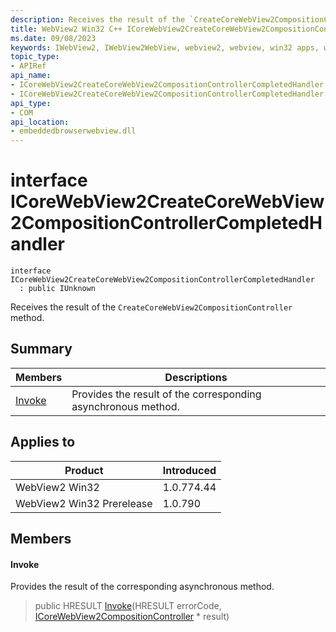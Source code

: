 ```yaml
---
description: Receives the result of the `CreateCoreWebView2CompositionController` method.
title: WebView2 Win32 C++ ICoreWebView2CreateCoreWebView2CompositionControllerCompletedHandler
ms.date: 09/08/2023
keywords: IWebView2, IWebView2WebView, webview2, webview, win32 apps, win32, edge, ICoreWebView2, ICoreWebView2Controller, browser control, edge html, ICoreWebView2CreateCoreWebView2CompositionControllerCompletedHandler
topic_type: 
- APIRef
api_name:
- ICoreWebView2CreateCoreWebView2CompositionControllerCompletedHandler
- ICoreWebView2CreateCoreWebView2CompositionControllerCompletedHandler.Invoke
api_type:
- COM
api_location:
- embeddedbrowserwebview.dll
---
```


# interface ICoreWebView2CreateCoreWebView2CompositionControllerCompletedHandler

```
interface ICoreWebView2CreateCoreWebView2CompositionControllerCompletedHandler
  : public IUnknown
```

Receives the result of the `CreateCoreWebView2CompositionController` method.

## Summary

 Members                        | Descriptions
--------------------------------|---------------------------------------------
[Invoke](#invoke) | Provides the result of the corresponding asynchronous method.

## Applies to

Product                         | Introduced
--------------------------------|---------------------------------------------
WebView2 Win32            |    1.0.774.44
WebView2 Win32 Prerelease |    1.0.790

## Members

#### Invoke

Provides the result of the corresponding asynchronous method.

> public HRESULT [Invoke](#invoke)(HRESULT errorCode, [ICoreWebView2CompositionController](icorewebview2compositioncontroller.md) * result)

